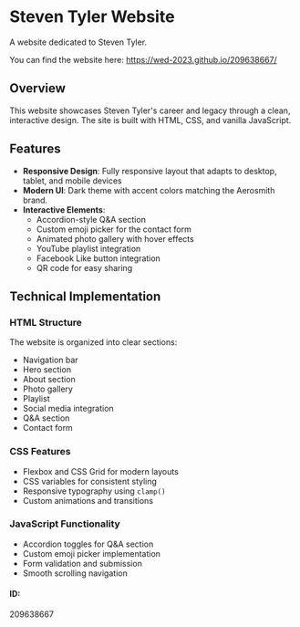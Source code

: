 
# Steven Tyler Website

A website dedicated to Steven Tyler.

You can find the website here: https://wed-2023.github.io/209638667/

## Overview

This website showcases Steven Tyler's career and legacy through a clean, interactive design. The site is built with HTML, CSS, and vanilla JavaScript.

## Features

- **Responsive Design**: Fully responsive layout that adapts to desktop, tablet, and mobile devices
- **Modern UI**: Dark theme with accent colors matching the Aerosmith brand.
- **Interactive Elements**:
  - Accordion-style Q&A section
  - Custom emoji picker for the contact form
  - Animated photo gallery with hover effects
  - YouTube playlist integration
  - Facebook Like button integration
  - QR code for easy sharing


## Technical Implementation

### HTML Structure

The website is organized into clear sections:
- Navigation bar
- Hero section
- About section
- Photo gallery
- Playlist
- Social media integration
- Q&A section
- Contact form

### CSS Features

- Flexbox and CSS Grid for modern layouts
- CSS variables for consistent styling
- Responsive typography using `clamp()`
- Custom animations and transitions

### JavaScript Functionality

- Accordion toggles for Q&A section
- Custom emoji picker implementation
- Form validation and submission
- Smooth scrolling navigation

#### ID:
209638667
